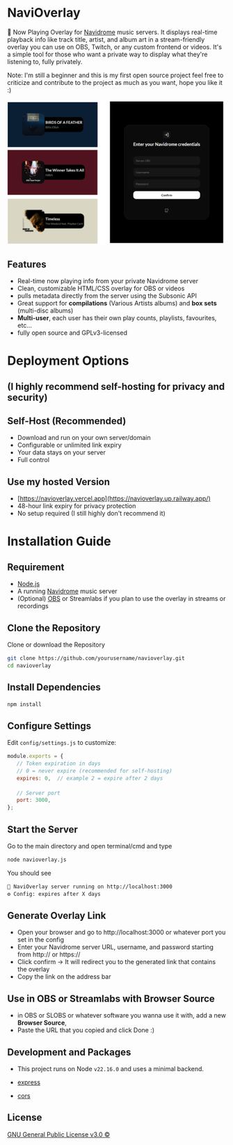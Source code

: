 # NaviOverlay

🎵 Now Playing Overlay for [Navidrome](https://github.com/navidrome/navidrome/) music servers. It displays real-time playback info like track title, artist, and album art in a stream-friendly overlay you can use on OBS, Twitch, or any custom frontend or videos.
It's a simple tool for those who want a private way to display what they're listening to, fully privately.

Note: I'm still a beginner and this is my first open source project feel free to criticize and contribute to the project as much as you want, hope you like it :)

![](./showcase/Showcase.png)

## Features
 
 - Real-time now playing info from your private Navidrome server
 - Clean, customizable HTML/CSS overlay for OBS or videos
 - pulls metadata directly from the server using the Subsonic API
 - Great support for **compilations** (Various Artists albums) and **box sets** (multi-disc albums)
 - **Multi-user**, each user has their own play counts, playlists, favourites, etc...
 - fully open source and GPLv3-licensed

# Deployment Options
## (I highly recommend self-hosting for privacy and security)

##  Self-Host (Recommended) 
- Download and run on your own server/domain
- Configurable or unlimited link expiry
- Your data stays on your server
- Full control

## Use my hosted Version 
- [https://navioverlay.vercel.app](https://navioverlay.up.railway.app/)
- 48-hour link expiry for privacy protection
- No setup required (I still highly don't recommend it)

# Installation Guide

## Requirement
- [Node.js](https://nodejs.org/en/download)
- A running [Navidrome](https://github.com/navidrome/navidrome/) music server
- (Optional) [OBS](https://obsproject.com/) or Streamlabs if you plan to use the overlay in streams or recordings

## Clone the Repository 
 Clone or download the Repository
```bash
git clone https://github.com/yourusername/navioverlay.git
cd navioverlay
```

## Install Dependencies
```bash
npm install
```
## Configure Settings
 Edit ```config/settings.js``` to customize:

 ```js
module.exports = {
    // Token expiration in days
    // 0 = never expire (recommended for self-hosting)
    expires: 0,  // example 2 = expire after 2 days 

    // Server port
    port: 3000,
};
```

## Start the Server
 Go to the main directory and open terminal/cmd and type
```bash
node navioverlay.js
```
You should see 
```bash
🎵 NaviOverlay server running on http://localhost:3000
⚙️ Config: expires after X days
```

## Generate Overlay Link 
- Open your browser and go to http://localhost:3000 or whatever port you set in the config
- Enter your Navidrome server URL, username, and password starting from http:// or https://
- Click confirm -> It will redirect you to the generated link that contains the overlay
- Copy the link on the address bar 

## Use in OBS or Streamlabs with Browser Source
- in OBS or SLOBS or whatever software you wanna use it with, add a new **Browser Source**,
- Paste the URL that you copied and click Done :)

## Development and Packages
- This project runs on Node ```v22.16.0``` and uses a minimal backend.

- [express](https://www.npmjs.com/package/express)

- [cors](https://www.npmjs.com/package/cors)

## License

[GNU General Public License v3.0 ©](https://github.com/DaveKai/NaviOverlay/blob/main/LICENSE)
